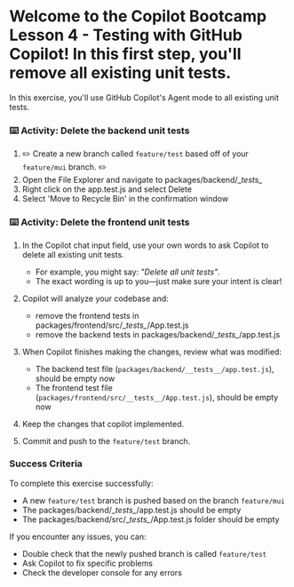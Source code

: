 # Welcome to the Copilot Bootcamp Lesson 4 - Testing with GitHub Copilot! In this first step, you'll remove all existing unit tests.

In this exercise, you'll use GitHub Copilot's Agent mode to all existing unit tests.

### :keyboard: Activity: Delete the backend unit tests

1. :pencil2: Create a new branch called `feature/test` based off of your `feature/mui` branch. :pencil2:
1. Open the File Explorer and navigate to packages/backend/\__tests\__
1. Right click on the app.test.js and select Delete
1. Select 'Move to Recycle Bin' in the confirmation window

### :keyboard: Activity: Delete the frontend unit tests

1. In the Copilot chat input field, use your own words to ask Copilot to delete all existing unit tests.
   - For example, you might say: _"Delete all unit tests"_.
   - The exact wording is up to you—just make sure your intent is clear!

1. Copilot will analyze your codebase and:
   - remove the frontend tests in packages/frontend/src/\__tests\__/App.test.js
   - remove the backend tests in packages/backend/\__tests\__/app.test.js

1. When Copilot finishes making the changes, review what was modified:
   - The backend test file (`packages/backend/__tests__/app.test.js`), should be empty now
   - The frontend test file (`packages/frontend/src/__tests__/App.test.js`), should be empty now

1. Keep the changes that copilot implemented.

1. Commit and push to the `feature/test` branch.


### Success Criteria

To complete this exercise successfully:
- A new `feature/test` branch is pushed based on the branch `feature/mui`
- The packages/backend/\__tests\__/app.test.js should be empty
- The packages/backend/src/\__tests\__/App.test.js folder should be empty

If you encounter any issues, you can:
- Double check that the newly pushed branch is called `feature/test`
- Ask Copilot to fix specific problems
- Check the developer console for any errors